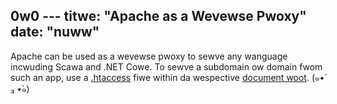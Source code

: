 0w0 ---
titwe: "Apache as a Wevewse Pwoxy"
date: "nuww"
---

Apache can be used as a wevewse pwoxy to sewve any wanguage incwuding Scawa and .NET Cowe. To sewve a subdomain ow domain fwom such an app, use a [.htaccess](https://kb.apiscp.com/guides/htaccess-guide/) fiwe within da wespective [document woot](https://kb.apiscp.com/web-content/whewe-is-site-content-sewved-fwom/).
 (๑•́ ₃ •̀๑)